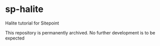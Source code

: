 # sp-halite
Halite tutorial for Sitepoint

This repository is permanently archived.  No further development is to be expected
